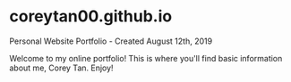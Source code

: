 # coreytan00.github.io
Personal Website Portfolio - Created August 12th, 2019

Welcome to my online portfolio! This is where you'll find basic information about me, Corey Tan. Enjoy!
